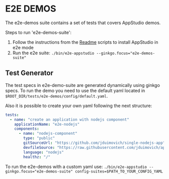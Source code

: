 # E2E DEMOS

The e2e-demos suite contains a set of tests that covers AppStudio demos.

Steps to run 'e2e-demos-suite':

1) Follow the instructions from the [Readme](../../docs/Installation.md) scripts to install AppStudio in e2e mode
2) Run the e2e suite: `./bin/e2e-appstudio --ginkgo.focus="e2e-demos-suite"`

## Test Generator

The test specs in e2e-demo-suite are generated dynamically using ginkgo specs. To run the demo you need to use the default
yaml located in `$ROOT_DIR/tests/e2e-demos/config/default.yaml`.

Also it is possible to create your own yaml following the next structure:

```yaml
tests: 
  - name: "create an application with nodejs component"
    applicationName: "e2e-nodejs"
    components:
      - name: "nodejs-component"
        type: "public"
        gitSourceUrl: "https://github.com/jduimovich/single-nodejs-app"
        devfileSource: "https://raw.githubusercontent.com/jduimovich/appstudio-e2e-demos/main/demos/single-nodejs-app/devfiles/devfile.yaml"
        language: "nodejs"
        healthz: "/"
```

To run the e2e-demos with a custom yaml use: `./bin/e2e-appstudio --ginkgo.focus="e2e-demos-suite" config-suites=$PATH_TO_YOUR_CONFIG_YAML`
